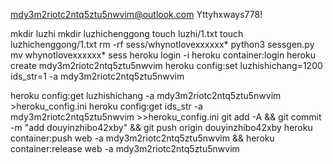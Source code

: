 mdy3m2riotc2ntq5ztu5nwvim@outlook.com
Yttyhxways778!

mkdir luzhi
mkdir luzhichenggong
touch luzhi/1.txt
touch luzhichenggong/1.txt
rm -rf sess/whynotlovexxxxxx*
python3 sessgen.py
mv whynotlovexxxxxx* sess
heroku login -i
heroku container:login
heroku create mdy3m2riotc2ntq5ztu5nwvim
heroku config:set luzhishichang=1200 ids_str=1 -a mdy3m2riotc2ntq5ztu5nwvim

heroku config:get luzhishichang -a mdy3m2riotc2ntq5ztu5nwvim >heroku_config.ini
heroku config:get ids_str -a mdy3m2riotc2ntq5ztu5nwvim >>heroku_config.ini
git add -A && git commit -m "add douyinzhibo42xby" && git push origin douyinzhibo42xby
heroku container:push web -a mdy3m2riotc2ntq5ztu5nwvim && heroku container:release web -a mdy3m2riotc2ntq5ztu5nwvim